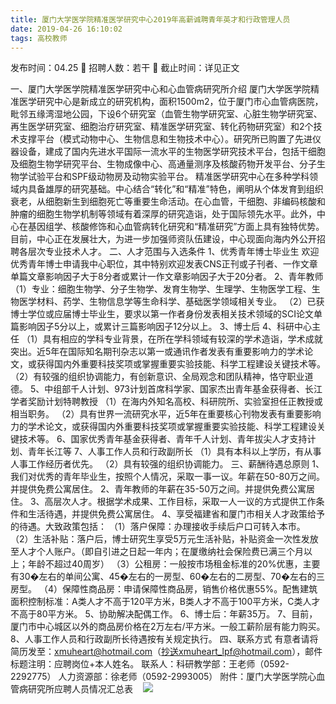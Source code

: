 ```yaml
---
title: 厦门大学医学院精准医学研究中心2019年高薪诚聘青年英才和行政管理人员
date: 2019-04-26 16:10:02
tags: 高校教师
---
```

发布时间：04.25   🌟   招聘人数：若干   🌈   截止时间：详见正文
<!-- more -->
一、厦门大学医学院精准医学研究中心和心血管病研究所介绍
厦门大学医学院精准医学研究中心是新成立的研究机构，面积1500m2，位于厦门市心血管病医院，毗邻五缘湾湿地公园，下设6个研究室（血管生物学研究室、心脏生物学研究室、再生医学研究室、细胞治疗研究室、精准医学研究室、转化药物研究室）和2个技术支撑平台（模式动物中心、生物信息和生物技术中心）。研究所已购置了先进仪器设备，建成了国内先进水平国际一流水平的生物医学研究技术平台，包括干细胞及细胞生物学研究平台、生物成像中心、高通量测序及核酸药物开发平台、分子生物学试验平台和SPF级动物房及动物实验平台。
精准医学研究中心在多种学科领域内具备雄厚的研究基础。中心结合“转化”和“精准”特色，阐明从个体发育到组织衰老，从细胞新生到细胞死亡等重要生命活动。在心血管，干细胞、非编码核酸和肿瘤的细胞生物学机制等领域有着深厚的研究造诣，处于国际领先水平。此外，中心在基因组学、核酸修饰和心血管病转化研究和“精准研究”方面上具有独特优势。
目前，中心正在发展壮大，为进一步加强师资队伍建设，中心现面向海内外公开招聘各层次专业技术人才。
二、人才范围与入选条件
1、优秀青年博士毕业生
欢迎优秀青年博士申请我中心职位，其中特别欢迎发表CNS正刊或子刊者、一作文章单篇文章影响因子大于8分者或累计一作文章影响因子大于20分者。
2、青年教师
（1）专业：细胞生物学、分子生物学、发育生物学、生理学、生物医学工程、生物医学材料、药学、生物信息学等生命科学、基础医学领域相关专业。
（2）已获博士学位或应届博士毕业生，要求以第一作者身份发表相关技术领域的SCI论文单篇影响因子5分以上，或累计三篇影响因子12分以上。
3、博士后
4、科研中心主任
（1）具有相应的学科专业背景，在所在学科领域有较深的学术造诣，学术成就突出。近5年在国际知名期刊杂志以第一或通讯作者发表有重要影响力的学术论文，或获得国内外重要科技奖项或掌握重要实验技能、科学工程建设关键技术等。
（2）有较强的组织协调能力，有创新意识、全局观念和团队精神，恪守职业道德。
5、中组部千人计划、973计划首席科学家、国家杰出青年基金获得者、长江学者奖励计划特聘教授
（1）在海内外知名高校、科研院所、实验室担任正教授或相当职务。
（2）具有世界一流研究水平，近5年在重要核心刊物发表有重要影响力的学术论文，或获得国内外重要科技奖项或掌握重要实验技能、科学工程建设关键技术等。
6、国家优秀青年基金获得者、青年千人计划、青年拔尖人才支持计划、青年长江等
7、人事工作人员和行政副所长
（1）具有本科以上学历，有从事人事工作经历者优先。
（2）具有较强的组织协调能力。
三、薪酬待遇总原则
1、我们对优秀的青年毕业生，按照个人情况，采取一事一议。年薪在50-80万之间。并提供免费公寓居住。
2、青年教师的年薪在35-50万之间。并提供免费公寓居住。
3、高层次人才。根据学术成果、工作目标，采取一人一议的方式提供工作条件和生活待遇，并提供免费公寓居住。
4、享受福建省和厦门市相关人才政策给予的待遇。大致政策包括：
（1）落户保障：办理接收手续后户口可转入本市。
（2）生活补贴：落户后，博士研究生享受5万元生活补贴，补贴资金一次性发放至人才个人账户。（即自引进之日起一年内；在厦缴纳社会保险费已满三个月以上；年龄不超过40周岁）
（3）公租房：一般按市场租金标准的20%优惠，主要有30�左右的单间公寓、45�左右的一房型、60�左右的二房型、70�左右的三房型。
（4）保障性商品房：申请保障性商品房，销售价格优惠55%。配售建筑面积控制标准：A类人才不高于120平方米，B类人才不高于100平方米，C类人才不高于80平方米。
5、协助解决配偶工作。
6、博士后：年薪35万。
7、目前，厦门市中心城区以外的商品房价格在2万左右/平方米。一般工薪阶层有能力购买。
8、人事工作人员和行政副所长待遇按有关规定执行。
四、联系方式
有意者请将简历发至：xmuheart@hotmail.com（抄送xmuheart_lpf@hotmail.com），邮件标题注明：应聘岗位+本人姓名。
联系人：科研教学部：王老师（0592-2292775）
人力资源部：徐老师（0592-2993005）
附件：厦门大学医学院心血管病研究所应聘人员情况汇总表
 
 ![](https://cdn.weiweiblog.cn/20181015134814.png)